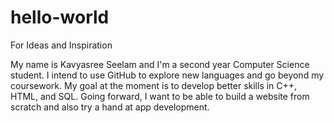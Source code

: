 # hello-world
For Ideas and Inspiration

My name is Kavyasree Seelam and I'm a second year Computer Science student. I intend to use GitHub to explore new languages and go beyond my coursework. My goal at the moment is to develop better skills in C++, HTML, and SQL. Going forward, I want to be able to build a website from scratch and also try a hand at app development. 
